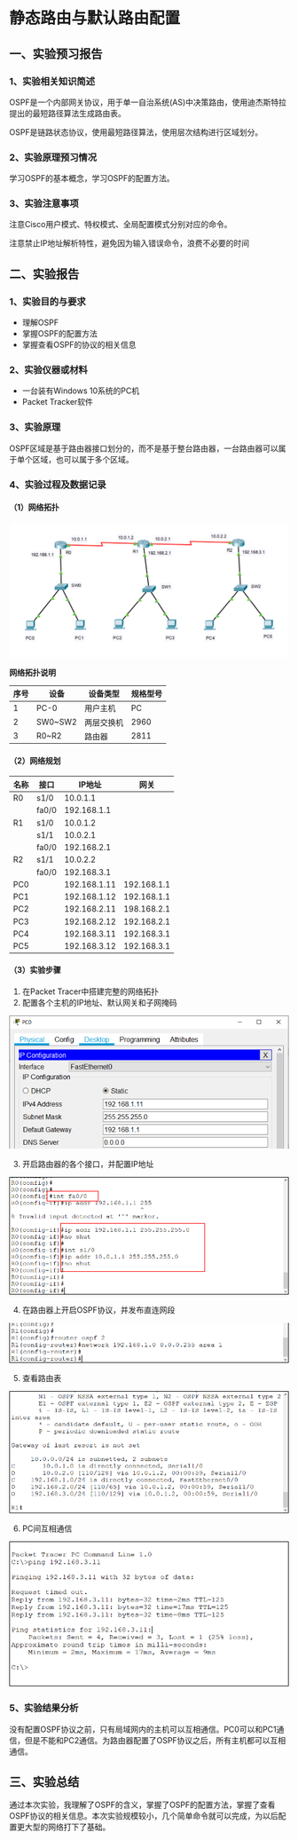 # 静态路由与默认路由配置

## 一、实验预习报告

### 1、实验相关知识简述

OSPF是一个内部网关协议，用于单一自治系统(AS)中决策路由，使用迪杰斯特拉提出的最短路径算法生成路由表。

OSPF是链路状态协议，使用最短路径算法，使用层次结构进行区域划分。

### 2、实验原理预习情况

学习OSPF的基本概念，学习OSPF的配置方法。

### 3、实验注意事项

注意Cisco用户模式、特权模式、全局配置模式分别对应的命令。

注意禁止IP地址解析特性，避免因为输入错误命令，浪费不必要的时间



## 二、实验报告

### 1、实验目的与要求

* 理解OSPF
* 掌握OSPF的配置方法
* 掌握查看OSPF的协议的相关信息



### 2、实验仪器或材料

- 一台装有Windows 10系统的PC机
- Packet Tracker软件



### 3、实验原理

OSPF区域是基于路由器接口划分的，而不是基于整台路由器，一台路由器可以属于单个区域，也可以属于多个区域。



### 4、实验过程及数据记录

#### （1）网络拓扑

![image-20201207193515199](assets/%E5%AE%9E%E9%AA%8C%E5%85%AB%EF%BC%9AOSPF%E8%B7%AF%E7%94%B1%E5%8D%8F%E8%AE%AE%E9%85%8D%E7%BD%AE/image-20201207193515199.png)





**网络拓扑说明**

| 序号 | 设备    | 设备类型   | 规格型号 |
| ---- | ------- | ---------- | -------- |
| 1    | PC-0    | 用户主机   | PC       |
| 2    | SW0~SW2 | 两层交换机 | 2960     |
| 3    | R0~R2   | 路由器     | 2811     |



#### （2）网络规划



| 名称 | 接口  | IP地址       | 网关        |
| ---- | ----- | ------------ | ----------- |
| R0   | s1/0  | 10.0.1.1     |             |
|      | fa0/0 | 192.168.1.1  |             |
| R1   | s1/0  | 10.0.1.2     |             |
|      | s1/1  | 10.0.2.1     |             |
|      | fa0/0 | 192.168.2.1  |             |
| R2   | s1/1  | 10.0.2.2     |             |
|      | fa0/0 | 192.168.3.1  |             |
| PC0  |       | 192.168.1.11 | 192.168.1.1 |
| PC1  |       | 192.168.1.12 | 192.168.1.1 |
| PC2  |       | 192.168.2.11 | 198.168.2.1 |
| PC3  |       | 192.168.2.12 | 192.168.2.1 |
| PC4  |       | 192.168.3.11 | 192.168.3.1 |
| PC5  |       | 192.168.3.12 | 192.168.3.1 |







#### （3）实验步骤

1. 在Packet Tracer中搭建完整的网络拓扑
2. 配置各个主机的IP地址、默认网关和子网掩码

![image-20201207201123200](assets/%E5%AE%9E%E9%AA%8C%E5%85%AB%EF%BC%9AOSPF%E8%B7%AF%E7%94%B1%E5%8D%8F%E8%AE%AE%E9%85%8D%E7%BD%AE/image-20201207201123200.png)



3. 开启路由器的各个接口，并配置IP地址

![image-20201207201741801](assets/%E5%AE%9E%E9%AA%8C%E5%85%AB%EF%BC%9AOSPF%E8%B7%AF%E7%94%B1%E5%8D%8F%E8%AE%AE%E9%85%8D%E7%BD%AE/image-20201207201741801.png)



4. 在路由器上开启OSPF协议，并发布直连网段

![image-20201207203510169](assets/%E5%AE%9E%E9%AA%8C%E5%85%AB%EF%BC%9AOSPF%E8%B7%AF%E7%94%B1%E5%8D%8F%E8%AE%AE%E9%85%8D%E7%BD%AE/image-20201207203510169.png)



5. 查看路由表

![image-20201207203542168](assets/%E5%AE%9E%E9%AA%8C%E5%85%AB%EF%BC%9AOSPF%E8%B7%AF%E7%94%B1%E5%8D%8F%E8%AE%AE%E9%85%8D%E7%BD%AE/image-20201207203542168.png)



6. PC间互相通信

![image-20201207203647073](assets/%E5%AE%9E%E9%AA%8C%E5%85%AB%EF%BC%9AOSPF%E8%B7%AF%E7%94%B1%E5%8D%8F%E8%AE%AE%E9%85%8D%E7%BD%AE/image-20201207203647073.png)



### 5、实验结果分析

没有配置OSPF协议之前，只有局域网内的主机可以互相通信。PC0可以和PC1通信，但是不能和PC2通信。为路由器配置了OSPF协议之后，所有主机都可以互相通信。

## 三、实验总结

通过本次实验，我理解了OSPF的含义，掌握了OSPF的配置方法，掌握了查看OSPF协议的相关信息。本次实验规模较小，几个简单命令就可以完成，为以后配置更大型的网络打下了基础。



